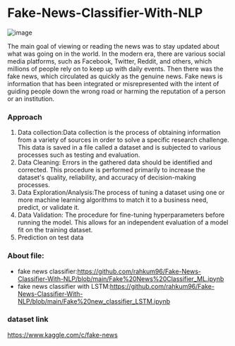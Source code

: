 # Fake-News-Classifier-With-NLP
![image](https://user-images.githubusercontent.com/86415241/134808054-18eeed07-2c96-481b-8e62-e6dfe1e83338.png)

The main goal of viewing or reading the news was to stay updated about what was going on in the world. In the modern era, there are various social media platforms, such as Facebook, Twitter, Reddit, and others, which millions of people rely on to keep up with daily events. Then there was the fake news, which circulated as quickly as the genuine news. Fake news is information that has been integrated or misrepresented with the intent of guiding people down the wrong road or harming the reputation of a person or an institution.

### Approach
1. Data collection:Data collection is the process of obtaining information from a variety of sources in order to solve a specific research challenge. This data is saved in a file called a dataset and is subjected to various processes such as testing and evaluation.
2. Data Cleaning: Errors in the gathered data should be identified and corrected. This procedure is performed primarily to increase the dataset's quality, reliability, and accuracy of decision-making processes.
3. Data Exploration/Analysis:The process of tuning a dataset using one or more machine learning algorithms to match it to a business need, predict, or validate it.
4. Data Validation: The procedure for fine-tuning hyperparameters before running the model. This allows for an independent evaluation of a model fit on the training dataset.
5. Prediction on test data

### About file:
- fake news classifier:https://github.com/rahkum96/Fake-News-Classifier-With-NLP/blob/main/Fake%20News%20Classifier_ML.ipynb
- fake news classifier with LSTM:https://github.com/rahkum96/Fake-News-Classifier-With-NLP/blob/main/Fake%20new_classifier_LSTM.ipynb
### dataset link
https://www.kaggle.com/c/fake-news
